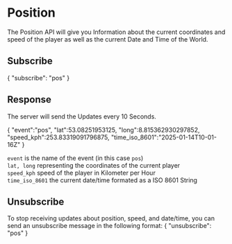 # Position

The Position API will give you Information about the current coordinates and speed of the player as well as the current Date and Time of the World.

## Subscribe

<code-block lang="json">
{
    "subscribe": "pos"
}
</code-block>

## Response

The server will send the Updates every 10 Seconds.

<code-block lang="json">
{
    "event":"pos",
    "lat":53.08251953125,
    "long":8.815362930297852,
    "speed_kph":253.83319091796875,
    "time_iso_8601":"2025-01-14T10-01-16Z"
}
</code-block>

<code>event</code> is the name of the event (in this case <code>pos</code>) <br/>
<code>lat, long</code> representing the coordinates of the current player <br/>
<code>speed_kph</code> speed of the player in Kilometer per Hour <br/>
<code>time_iso_8601</code> the current date/time formated as a ISO 8601 String

## Unsubscribe

To stop receiving updates about position, speed, and date/time, you can send an unsubscribe message in the following format:
<code-block lang="json">
{
    "unsubscribe": "pos"
}
</code-block>

